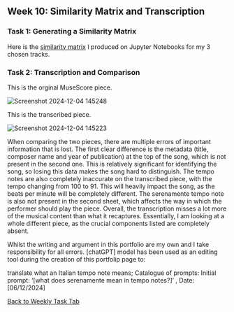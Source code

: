 ## Week 10: Similarity Matrix and Transcription
### Task 1: Generating a Similarity Matrix
Here is the [similarity matrix](https://github.com/dlambert8/MCA-2024/blob/master/week10jupytertask.ipynb) I produced on Jupyter Notebooks for my 3 chosen tracks.

### Task 2: Transcription and Comparison

This is the orginal MuseScore piece.


![Screenshot 2024-12-04 145248](https://github.com/user-attachments/assets/6a1b6b6d-d60e-45c1-b166-c85a51ac2e08)


This is the transcribed piece.


![Screenshot 2024-12-04 145223](https://github.com/user-attachments/assets/647578da-a5aa-42ad-aa1f-4f8b93ed24fb)



When comparing the two pieces, there are multiple errors of important information that is lost. The first clear difference is the metadata (title, composer name and year of publication) at the top of the song, which is not present in the second one. This is relatively significant for identifying the song, so losing this data makes the song hard to distinguish. The tempo notes are also completely inaccurate on the transcribed piece, with the tempo changing from 100 to 91. This will heavily impact the song, as the beats per minute will be completely different. The serenamente tempo note is also not present in the second sheet, which affects the way in which the performer should play the piece. Overall, the transcription misses a lot more of the musical content than what it recaptures. Essentially, I am looking at a whole different piece, as the crucial components listed are completely absent.

Whilst the writing and argument in this portfolio are my own and I take responsibility for all errors. [chatGPT] model has been used as an editing tool during the creation of this portfolip page to: 

translate what an Italian tempo note means; 
Catalogue of prompts: 
Initial prompt: ‘[what does serenamente mean in tempo notes?]’ , Date: [06/12/2024] 



[Back to Weekly Task Tab](README.md)
